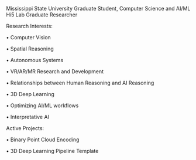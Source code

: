 Mississippi State University Graduate Student, Computer Science and AI/ML
Hi5 Lab Graduate Researcher

Research Interests:

• Computer Vision

• Spatial Reasoning

• Autonomous Systems

• VR/AR/MR Research and Development

• Relationships between Human Reasoning and AI Reasoning

• 3D Deep Learning

• Optimizing AI/ML workflows

• Interpretative AI


Active Projects:

• Binary Point Cloud Encoding

• 3D Deep Learning Pipeline Template

<!---
MaverickDSmith/MaverickDSmith is a ✨ special ✨ repository because its `README.md` (this file) appears on your GitHub profile.
You can click the Preview link to take a look at your changes.
--->

